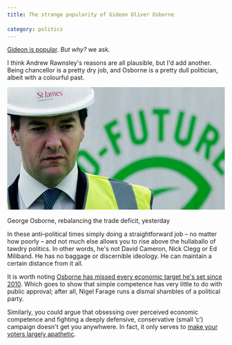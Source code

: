 ```yaml
---
title: The strange popularity of Gideon Oliver Osborne

category: politics
---
```


[Gideon is popular](http://www.theguardian.com/commentisfree/2015/mar/22/how-did-george-osborne-failure-become-peoples-favourite). <i>But why?</i> we ask.

I think Andrew Rawnsley's reasons are all plausible, but I'd add another. Being chancellor is a pretty dry job, and Osborne is a pretty dull politician, albeit with a colourful past.

<img src="/images/osborne.jpg" alt="George Osborne in a hard hat" class="bleed">

<p class="figcaption">George Osborne, rebalancing the trade deficit, yesterday</p>

In these anti&#8211;political times simply doing a straightforward job &#8211; no matter how poorly &#8211; and not much else allows you to rise above the hullaballo of tawdry politics. In other words, he's not David Cameron, Nick Clegg or Ed Miliband. He has no baggage or discernible ideology. He can maintain a certain distance from it all.

It is worth noting [Osborne has missed every economic target he's set since 2010](http://blogs.channel4.com/factcheck/cameron-busted-on-debt-claims/12556). Which goes to show that simple competence has very little to do with public approval; after all, Nigel Farage runs a dismal shambles of a political party.

Similarly, you could argue that obsessing over perceived economic competence and fighting a deeply defensive, conservative (small &#8216;c&#8217;) campaign doesn't get you anywhwere. In fact, it only serves to [make your voters largely apathetic](http://lordashcroftpolls.com/wp-content/uploads/2015/03/BetterOff.jpg).
